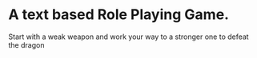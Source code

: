 # A text based Role Playing Game.
Start with a weak weapon and work your way to a stronger one to defeat the dragon

